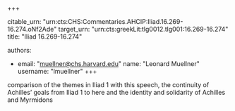 +++


citable_urn: "urn:cts:CHS:Commentaries.AHCIP:Iliad.16.269-16.274.oNf2Ade"
target_urn: "urn:cts:greekLit:tlg0012.tlg001:16.269-16.274"
title: "Iliad 16.269-16.274"

authors:
- email: "muellner@chs.harvard.edu"
  name: "Leonard Muellner"
  username: "lmuellner"
+++

<p>comparison of the themes in Iliad 1 with this speech, the continuity of Achilles’ goals from Iliad 1 to here and the identity and solidarity of Achilles and Myrmidons</p>